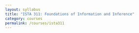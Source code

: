 ```yaml
---
layout: syllabus
title: "ISTA 311: Foundations of Information and Inference"
category: courses
permalink: /courses/ista311
---
```


